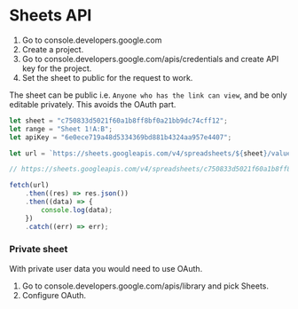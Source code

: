# Sheets API

1. Go to console.developers.google.com
2. Create a project.
3. Go to console.developers.google.com/apis/credentials and create API key for the project.
4. Set the sheet to public for the request to work.

The sheet can be public i.e. `Anyone who has the link can view`, and be only editable privately. This avoids the OAuth part.

```javascript
let sheet = "c750833d5021f60a1b8ff8bf0a21bb9dc74cff12";
let range = "Sheet 1!A:B";
let apiKey = "6e0ece719a48d5334369bd881b4324aa957e4407";

let url = `https://sheets.googleapis.com/v4/spreadsheets/${sheet}/values/${range}?key=${apiKey}`;

// https://sheets.googleapis.com/v4/spreadsheets/c750833d5021f60a1b8ff8bf0a21bb9dc74cff12/values/Sheet 1!A:B?key=6e0ece719a48d5334369bd881b4324aa957e4407

fetch(url)
    .then((res) => res.json())
    .then((data) => {
        console.log(data);
    })
    .catch((err) => err);
```

### Private sheet

With private user data you would need to use OAuth.

1. Go to console.developers.google.com/apis/library and pick Sheets.
2. Configure OAuth.
